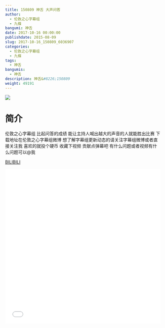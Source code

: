 ```yaml
---
title: 150809 神舌 大声问答
author: 
  - 伦敦之心字幕组
  - 九條
bangumi: 神舌
date: 2017-10-16 00:00:00
publishdate: 2015-08-09
slug: 2017-10-16_150809_6036907
categories: 
  - 伦敦之心字幕组
  - 九條
tags: 
  - 神舌
bangumis: 
  - 神舌
description: 神舌&#8226;150809
weight: 49191
---
```


![](https://i.imgur.com/ldrHgqO.jpg)

# 简介  
伦敦之心字幕组 比起问答的成绩 能让主持人喊出越大的声音的人就能胜出比赛 下载地址在伦敦之心字幕组微博 想了解字幕组更新动态的请关注字幕组微博或者直接关注我 喜欢的就投个硬币 收藏下视频 贡献点弹幕吧
有什么问题或者视频有什么问题可以@我

  [BILIBILI](https://www.bilibili.com/video/av6036907/)


<div class="vcontainer">  <iframe class='video' src="//www.bilibili.com/blackboard/player.html?cid=9798919&aid=6036907" width="100%" height="500" frameborder="0" allowfullscreen="allowfullscreen"></iframe></div>
